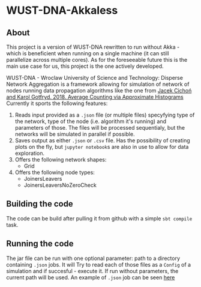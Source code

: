 # WUST-DNA-Akkaless

## About

This project is a version of WUST-DNA rewritten to run without Akka - which is beneficient when running on a single machine (it can still parallelize across multiple cores).
As for the foreseeable future this is the main use case for us, this project is the one actively developed. 

WUST-DNA - Wroclaw University of Science and Technology: Disperse Network Aggregation is a framework allowing for simulation of network of nodes running data propagation algorithms like the one from [Jacek Cichoń and Karol Gotfryd. 2018. Average Counting via Approximate Histograms](https://cs.pwr.edu.pl/cichon/Opus5/99-AverageMain.pdf)
Currently it sports the following features:
1. Reads input provided as a `.json` file (or multiple files) specyfying type of the network, type of the node (i.e. algorithm it's running) and parameters of those. The files will be processed sequentialy, but the networks will be simulated in parallel if possible.
1. Saves output as either `.json` or `.csv` file. Has the possibility of creating plots on the fly, but `jupyter notebook`s are also in use to allow for data exploration.
1. Offers the following network shapes:
    - Grid
1. Offers the following node types:
    - JoinersLeavers 
    - JoinersLeaversNoZeroCheck

## Building the code

The code can be build after pulling it from github with a simple `sbt compile` task.

## Running the code

The jar file can be run with one optional parameter: path to a directory containing `.json` jobs. It will Try to read each of those files as a `Config` of a simulation and if succesful - execute it. If run without parameters, the current path will be used.
An example of `.json` job can be seen [here](src/main/resources/jobs/config.json)
